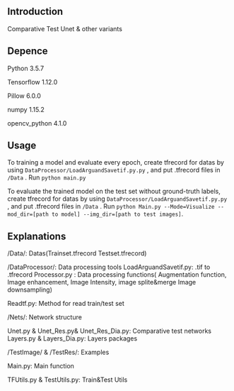 ## Introduction
Comparative Test Unet & other variants

## Depence

Python 3.5.7

Tensorflow 1.12.0

Pillow 6.0.0

numpy 1.15.2

opencv_python 4.1.0


## Usage

To training a model and evaluate every epoch, create tfrecord for datas by using `DataProcessor/LoadArguandSavetif.py.py` , and put .tfrecord files in `/Data` . Run `python main.py`

To evaluate the trained model on the test set without ground-truth labels,  create tfrecord for datas by using `DataProcessor/LoadArguandSavetif.py.py` , and put .tfrecord files in `/Data` .  Run `python Main.py --Mode=Visualize --mod_dir=[path to model] --img_dir=[path to test images]`. 



## Explanations
/Data/:  Datas(Trainset.tfrecord  Testset.tfrecord)

/DataProcessor/:  Data processing tools
      LoadArguandSavetif.py: .tif to .tfrecord
      Processor.py :  Data processing functions( Augmentation function,  Image enhancement, Image Intensity, image splite&merge Image downsampling)

Readtf.py:  Method for read train/test set

/Nets/:  Network structure

Unet.py & Unet_Res.py& Unet_Res_Dia.py:  Comparative test networks
Layers.py & Layers_Dia.py:  Layers packages

/TestImage/  & /TestRes/:  Examples

Main.py:  Main function

TFUtils.py & TestUtils.py:   Train&Test Utils
